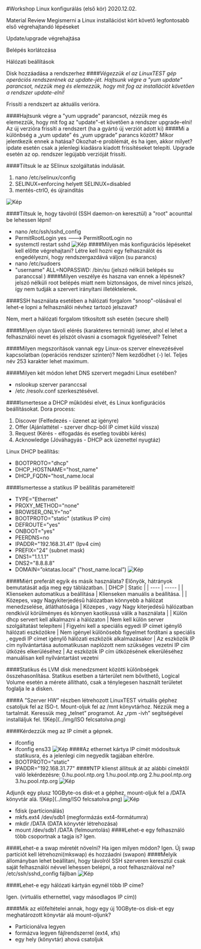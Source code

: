 
#Workshop Linux konfigurálás (első kör) 2020.12.02.

Material Review
Megismerni a Linux installációst kört követő legfontosabb első végrehajtandó lépéseket

Update/upgrade végrehajtása

Belépés korlátozása

Hálózati beállítások

Disk hozzáadása a rendszerhez
####*Végezzük el az LinuxTEST gép operációs rendszerének az update-jét. Hajtsunk végre a "yum update" parancsot, nézzük meg és elemezzük, hogy mit fog az installációt követően a rendszer update-elni!*

Frissíti a rendszert az aktuális verióra.

####Hajtsunk végre a "yum upgrade" parancsot, nézzük meg és elemezzük, hogy mit fog az "update"-et követően a rendszer upgrade-elni!
Az új verzióra frissíti a rendszert (ha a gyártó új verziót adott ki)
####Mi a különbség a „yum update” és „yum upgrade” parancs között? Mikor jelentkezik ennek a hatása? Okozhat-e problémát, és ha igen, akkor milyet?
ipdate esetén csak a jelenlegi kiadásra kiadott frissítéseket telepíti. Upgrade esetén az op. rendszer legújabb verzióját frissíti.

####Tiltsuk le az SElinux szolgáltatás indulását.
1. nano /etc/selinux/config
2. SELINUX=enforcing helyett SELINUX=disabled
3. mentés-ctrlO, és újraindítás

![Kép](../img/selinuxdisabled.png) 


####Tiltsuk le, hogy távolról (SSH daemon-on keresztül) a "root" acounttal be lehessen lépni!
 - nano /etc/ssh/sshd_config 
 - PermitRootLogin yes ---> PermitRootLogin no
 - systemctl restart sshd
 ![Kép](../img/permitloginno.png)
####Milyen más konfigurációs lépéseket kell előtte végrehajtani?
Létre kell hozni egy felhasználót és engedélyezni, hogy rendszergazdává váljon (su parancs)
 - nano /etc/sudoers
 - "username" ALL=NOPASSWD: /bin/su (jelszó nélküli belépés su paranccsal
 )
####Milyen veszélye és haszna van ennek a lépésnek?
jelszó nélküli root belépés miatt nem biztonságos, de mivel nincs jelszó, így nem tudják a szervert irányítani illetéktelenek.

####SSH használata esetében a hálózati forgalom "snoop"-olásával el lehet-e lopni a felhasználói névhez tartozó jelszavat?

Nem, mert a hálózati forgalom titkosított ssh esetén (secure shell)

####Milyen olyan távoli elérés (karakteres terminál) ismer, ahol el lehet a felhasználói nevet és jelszót olvasni a csomagok figyelésével?
Telnet

####Milyen megszorítások vannak egy Linux-os szerver elnevezésével kapcsolatban (operációs rendszer szinten)?
Nem kezdődhet (-) lel.
Teljes név 253 karakter lehet maximum.

####Milyen két módon lehet DNS szervert megadni Linux esetében?
  -  nslookup szerver paranccsal
  -  /etc /resolv.conf szerkesztésével.
  
####Ismertesse a DHCP működési elvét, és Linux konfigurációs beállításokat.
Dora process:
1. Discover (Felfedezés - üzenet az igényre)
2. Offer (Ajánlattétel - szerver dhcp-ből IP címet küld vissza)
3. Request (Kérés - elfogadás és esetleg további kérés)
4. Acknowledge (Jóváhagyás - DHCP ack üzenettel nyugtáz)

Linux DHCP beállítás: 
 - BOOTPROTO="dhcp"
 - DHCP_HOSTNAME="host_name"
 - DHCP_FQDN="host_name.local
 
####Ismertesse a statikus IP beállítás paramétereit!
 - TYPE="Ethernet"
 - PROXY_METHOD="none"
 - BROWSER_ONLY="no"
 - BOOTPROTO="static" (statikus IP cím)
 - DEFROUTE="yes"
 - ONBOOT="yes"
 - PEERDNS=no
 - IPADDR="192.168.31.41"  (Ipv4 cím)
 - PREFIX="24” (subnet mask)
 - DNS1="1.1.1.1" 
 - DNS2="8.8.8.8"
 - DOMAIN=”oktatas.local" ("host_name.local”)
![Kép](../img/staticIPset.png)

####Miért preferált egyik és másik használata? Előnyök, hátrányok bemutatását adja meg egy táblázatban.
| DHCP         | Static |
| ----         |  ----- |
| Klienseken automatikus a beállítása | Klienseken manuális a beállítása. |
| Közepes, vagy Nagykiterjedésű hálózatban könnyebb a hálózat menedzselése, átláthatósága | Közepes , vagy Nagy kiterjedésű hálózatban rendkívül körülményes és könnyen kaotikussá válik a használata |
| Külön dhcp servert kell alkalmazni a hálózaton | Nem kell külön server szolgáltatást telepíteni
| Figyelni kell a speciális egyedi IP címet igénylő hálózati eszközökre | Nem igényel különösebb figyelmet fordítani a speciális , egyedi IP címet igénylő hálózati eszközök alkalmazásakor
| Az eszközök IP cím nyílvántartása automatikusan naplózott nem szükséges vezetni IP cím ütközés elkerüléséhez | Az eszközök IP cím ütközésének elkerüléséhez manuálisan kell nyílvántartást vezetni

 
 
####Statikus és LVM disk menedzsment közötti különbségek összehasonlítása.
Statikus esetben a tárterület nem bővíthető, Logical Volume esetén a mérete állítható, csak a ténylegesen használt területet foglalja le a disken.

####A ”Szerver HW” részben létrehozott LinuxTEST virtuális géphez csatoljuk fel az ISO-t. Mount-oljuk fel az /mnt könyvtárhoz. Nézzük meg a tartalmát. Keressük meg „telnet” programot. Az „rpm -ivh” segítségével installáljuk fel.
![Kép](../img/ISO felcsatolva.png)

####Kérdezzük meg az IP címét a gépnek.
 - ifconfig
 - ifconfig ens33
![Kép](../img/ifconfig.png)
####Az ethernet kártya IP címét módosítsuk statikusra, és a jelenlegi cím negyedik tagjában eltérőre.
- BOOTPROTO="static" 
- IPADDR="192.168.31.77" 
####NTP klienst állítsuk át az alábbi címektől való lekérdezésre: 0.hu.pool.ntp.org 1.hu.pool.ntp.org 2.hu.pool.ntp.org 3.hu.pool.ntp.org
![Kép](../img/NTP_0123.hu.pool.ntp.org.png)

Adjun(k egy plusz 10GByte-os disk-et a géphez, mount-oljuk fel a /DATA könyvtár alá.
![Kép](../img/ISO felcsatolva.png)
![Kép](../img/mkfsandmount.png)
 - fdisk (partícionálás)
 - mkfs.ext4 /dev/sdb1 (megformázás ext4-formátumra)
 - mkdir /DATA (DATA könyvtér létrehozása)
 - mount /dev/sdb1 /DATA (felmountolás)
####Lehet-e egy felhasználó több csoportnak a tagja is?
Igen.

####Lehet-e a swap méretét növelni? Ha igen milyen módon?
Igen. Új swap partíciót kell létrehozni(mkswap) és hozzáadni (swapon)
####Melyik állományban lehet beállítani, hogy távolról SSH szerveren keresztül csak saját felhasználói névvel lehessen belépni, a root felhasználóval ne?
/etc/ssh/sshd_config fájlban
![Kép](../img/permitrootloginno.png)

####Lehet-e egy hálózati kártyán egynél több IP címe?

Igen. (virtuális ethernettel, vagy másodlagos IP cím))


####Mik az előfeltételei annak, hogy egy új 10GByte-os disk-et egy meghatározott könyvtár alá mount-oljunk?
 - Partícionálva legyen
 - formázva legyen fájlrendszerrel (ext4, xfs) 
 - egy hely (könyvtár) ahová csatoljuk